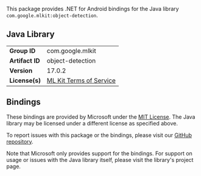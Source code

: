 This package provides .NET for Android bindings for the Java library `com.google.mlkit:object-detection`.

## Java Library

| | |
|-|-|
| **Group ID** | com.google.mlkit |
| **Artifact ID** | object-detection |
| **Version** | 17.0.2 |
| **License(s)** | [ML Kit Terms of Service](https://developers.google.com/ml-kit/terms) |

## Bindings

These bindings are provided by Microsoft under the [MIT License](https://opensource.org/licenses/MIT). The Java
library may be licensed under a different license as specified above.

To report issues with this package or the bindings, please visit our [GitHub repository](https://aka.ms/android-libraries).

Note that Microsoft only provides support for the bindings. For support on
usage or issues with the Java library itself, please visit the library's project page.
